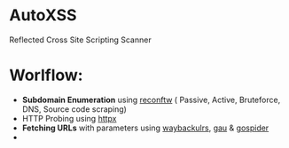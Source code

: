 # AutoXSS
Reflected Cross Site Scripting Scanner

# Worlflow:
- **Subdomain Enumeration** using [reconftw](https://github.com/six2dez/reconftw) 
    ( Passive, Active, Bruteforce, DNS, Source code scraping)
-  HTTP Probing using [httpx](https://github.com/projectdiscovery/httpx)
-  **Fetching URLs** with parameters using [waybackulrs](https://github.com/tomnomnom/waybackurls), [gau](https://github.com/lc/gau) & [gospider](https://github.com/jaeles-project/gospider)
-  
